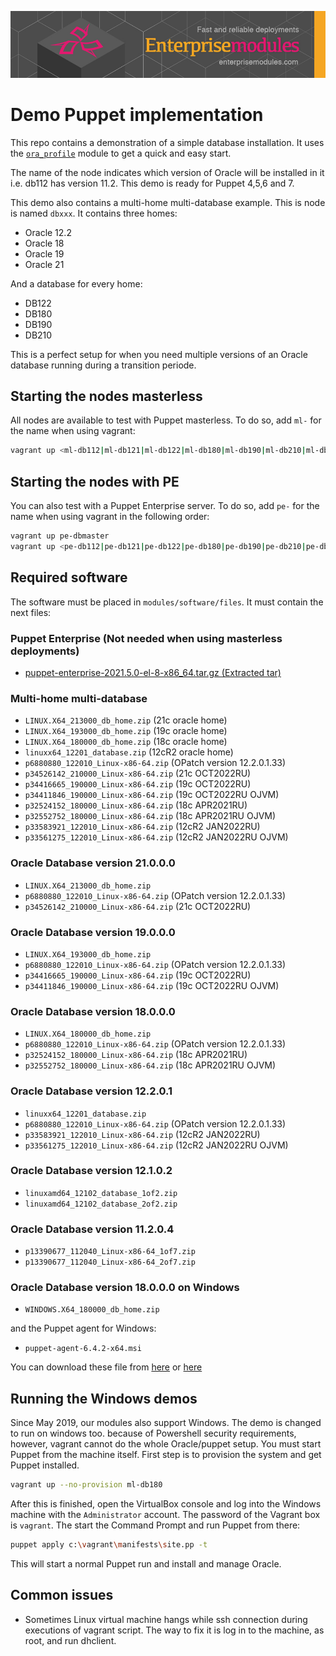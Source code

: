 [![Enterprise Modules](https://raw.githubusercontent.com/enterprisemodules/public_images/master/banner1.jpg)](https://www.enterprisemodules.com)

# Demo Puppet implementation

This repo contains a demonstration of a simple database installation. It uses the [`ora_profile`](https://forge.puppet.com/enterprisemodules/ora_profile) module to get a quick and easy start.

The name of the node indicates which version of Oracle will be installed in it i.e. db112 has version 11.2. This demo is ready for Puppet 4,5,6 and 7.

This demo also contains a multi-home multi-database example. This is node is named `dbxxx`. It contains three homes:

- Oracle 12.2
- Oracle 18
- Oracle 19
- Oracle 21

And a database for every home:

- DB122
- DB180
- DB190
- DB210

This is a perfect setup for when you need multiple versions of an Oracle database running during a transition periode.

## Starting the nodes masterless

All nodes are available to test with Puppet masterless. To do so, add `ml-` for the name when using vagrant:

```bash
vagrant up <ml-db112|ml-db121|ml-db122|ml-db180|ml-db190|ml-db210|ml-dbxxx>
```

## Starting the nodes with PE

You can also test with a Puppet Enterprise server. To do so, add `pe-` for the name when using vagrant in the following order:

```bash
vagrant up pe-dbmaster
vagrant up <pe-db112|pe-db121|pe-db122|pe-db180|pe-db190|pe-db210|pe-dbxxx>
```

## Required software

The software must be placed in `modules/software/files`. It must contain the next files:

### Puppet Enterprise (Not needed when using masterless deployments)

- [puppet-enterprise-2021.5.0-el-8-x86_64.tar.gz (Extracted tar)](https://puppet.com/download-puppet-enterprise)

### Multi-home multi-database

- `LINUX.X64_213000_db_home.zip`      (21c oracle home)
- `LINUX.X64_193000_db_home.zip`      (19c oracle home)
- `LINUX.X64_180000_db_home.zip`      (18c oracle home)
- `linuxx64_12201_database.zip`       (12cR2 oracle home)
- `p6880880_122010_Linux-x86-64.zip`  (OPatch version 12.2.0.1.33)
- `p34526142_210000_Linux-x86-64.zip` (21c OCT2022RU)
- `p34416665_190000_Linux-x86-64.zip` (19c OCT2022RU)
- `p34411846_190000_Linux-x86-64.zip` (19c OCT2022RU OJVM)
- `p32524152_180000_Linux-x86-64.zip` (18c APR2021RU)
- `p32552752_180000_Linux-x86-64.zip` (18c APR2021RU OJVM)
- `p33583921_122010_Linux-x86-64.zip` (12cR2 JAN2022RU)
- `p33561275_122010_Linux-x86-64.zip` (12cR2 JAN2022RU OJVM)

### Oracle Database version 21.0.0.0

- `LINUX.X64_213000_db_home.zip`
- `p6880880_122010_Linux-x86-64.zip`  (OPatch version 12.2.0.1.33)
- `p34526142_210000_Linux-x86-64.zip` (21c OCT2022RU)

### Oracle Database version 19.0.0.0

- `LINUX.X64_193000_db_home.zip`
- `p6880880_122010_Linux-x86-64.zip`  (OPatch version 12.2.0.1.33)
- `p34416665_190000_Linux-x86-64.zip` (19c OCT2022RU)
- `p34411846_190000_Linux-x86-64.zip` (19c OCT2022RU OJVM)

### Oracle Database version 18.0.0.0

- `LINUX.X64_180000_db_home.zip`
- `p6880880_122010_Linux-x86-64.zip`  (OPatch version 12.2.0.1.33)
- `p32524152_180000_Linux-x86-64.zip` (18c APR2021RU)
- `p32552752_180000_Linux-x86-64.zip` (18c APR2021RU OJVM)

### Oracle Database version 12.2.0.1

- `linuxx64_12201_database.zip`
- `p6880880_122010_Linux-x86-64.zip`  (OPatch version 12.2.0.1.33)
- `p33583921_122010_Linux-x86-64.zip` (12cR2 JAN2022RU)
- `p33561275_122010_Linux-x86-64.zip` (12cR2 JAN2022RU OJVM)

### Oracle Database version 12.1.0.2

- `linuxamd64_12102_database_1of2.zip`
- `linuxamd64_12102_database_2of2.zip`

### Oracle Database version 11.2.0.4

- `p13390677_112040_Linux-x86-64_1of7.zip`
- `p13390677_112040_Linux-x86-64_2of7.zip`

### Oracle Database version 18.0.0.0 on Windows

- `WINDOWS.X64_180000_db_home.zip`

and the Puppet agent for Windows:

- `puppet-agent-6.4.2-x64.msi`

You can download these file from
[here](http://support.oracle.com)
or
[here](https://www.oracle.com/database/technologies/oracle-database-software-downloads.html)

## Running the Windows demos

Since May 2019, our modules also support Windows. The demo is changed to run on windows too. because of Powershell security requirements, however, vagrant cannot do the whole Oracle/puppet setup. You must start Puppet from the machine itself. First step is to provision the system and get Puppet installed.

```bash
vagrant up --no-provision ml-db180
```

After this is finished, open the VirtualBox console and log into the Windows machine with the `Administrator` account. The password of the Vagrant box is `vagrant`. The start the Command Prompt and run Puppet from there:

```bash
puppet apply c:\vagrant\manifests\site.pp -t
```

This will start a normal Puppet run and install and manage Oracle.

## Common issues

- Sometimes Linux virtual machine hangs while ssh connection during executions of vagrant script. The way to fix it is log in to the machine, as root, and run dhclient.

